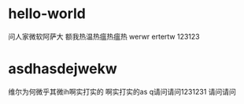 # hello-world
问人家微软阿萨大
额我热温热瘟热瘟热
werwr 
ertertw 
123123
# asdhasdejwekw
维尔为何微乎其微ih啊实打实的
啊实打实的as
q请问请问1231231 请问请问